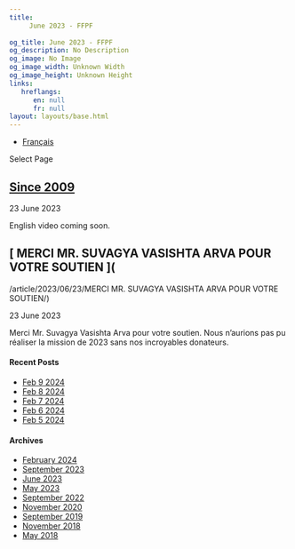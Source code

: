 ```yaml
---
title: 
     June 2023 - FFPF
    
og_title: June 2023 - FFPF
og_description: No Description
og_image: No Image
og_image_width: Unknown Width
og_image_height: Unknown Height
links:
   hreflangs:
      en: null
      fr: null
layout: layouts/base.html
---
```


  * [ Français ]( /fr/article/2023/06/)

[ ]( )

Select Page

##  [ Since 2009 ](/fr)

23 June 2023

English video coming soon.

##  [ MERCI MR. SUVAGYA VASISHTA ARVA POUR VOTRE SOUTIEN ](
/article/2023/06/23/MERCI MR. SUVAGYA VASISHTA ARVA POUR VOTRE SOUTIEN/)

23 June 2023

Merci Mr. Suvagya Vasishta Arva pour votre soutien. Nous n’aurions pas pu
réaliser la mission de 2023 sans nos incroyables donateurs.

####  Recent Posts

  * [ Feb 9 2024 ]( /article/2024/02/09/feb-9-2024/)
  * [ Feb 8 2024 ]( /article/2024/02/08/feb-8-2024/)
  * [ Feb 7 2024 ]( /article/2024/02/07/feb-7-2024/)
  * [ Feb 6 2024 ]( /article/2024/02/06/feb-6-2024/)
  * [ Feb 5 2024 ]( /article/2024/02/05/feb-5-2024/)

####  Archives

  * [ February 2024 ]( /article/2024/02/)
  * [ September 2023 ](/09/)
  * [ June 2023 ](index.html)
  * [ May 2023 ]( /article/2023/05/)
  * [ September 2022 ]( /article/2022/09/)
  * [ November 2020 ]( /article/2020/11/)
  * [ September 2019 ]( /article/2019/09/)
  * [ November 2018 ]( /article/2018/11/)
  * [ May 2018 ]( /article/2018/05/)



